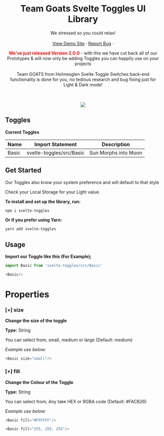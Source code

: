 
  <div align="center">
<h1>Team Goats Svelte Toggles UI Library</h1>
    We stressed so you could relax!
    <br />
    <br />
    <a href="https://sveltetoggles.onrender.com" disabled>View Demo Site</a>
    ·
    <a href="">Report Bug</a>
    ·

  <br/>

   <span style="color:red"><strong> We've just released Version 2.0.0 </strong></span>- with this we have cut back all of our Prototypes & will now only be adding Toggles you can happily use on your projects
  <br />
  <br />
  Team GOATS from Holmesglen Svelte Toggle Switches back-end functionality is done for you, no tedious research and bug fixing just for Light & Dark mode! 

  <br />
  <br />
  <img src="https://media.giphy.com/media/v1.Y2lkPTc5MGI3NjExMjY4OWVtYzVyb2hoMXpnNWplYmNsZDY5OXZ0MzdkZWhvNnM5YXZoOSZlcD12MV9pbnRlcm5hbF9naWZfYnlfaWQmY3Q9Zw/wKiIDH30XAjllujaPr/source.gif">
  </div>


## Toggles

**Current Toggles**

| Name                         | Import Statement         | Description |
-------------------------|--------------------------|---------------|
|Basic      | svelte-toggles/src/Basic          | Sun Morphs into Moon  |


## Get Started

Our Toggles also know your system preference and will default to that style

Check your Local Storage for your Light value.

**To install and set up the library, run:**

```sh
npm i svelte-toggles
```

**Or if you prefer using Yarn:**

```sh
yarn add svelte-toggles
```

## Usage
**Import our Toggle like this (For Example);**
```js
import Basic from 'svelte-toggles/src/Basic'

<Basic/>
```
# Properties

### [+] size

__Change the size of the toggle__

__Type:__ String

You can select from; small, medium or large (Default: medium)

_Example use below:_
```js
<Basic size="small"/>
```
### [+] fill

__Change the Colour of the Toggle__

__Type:__ String

You can select from; Any take HEX or RGBA code (Default: #FACB26)

_Example use below:_
```js
<Basic fill="#FFFFFF"/>
```
```js
<Basic fill="255, 255, 255"/>
```
